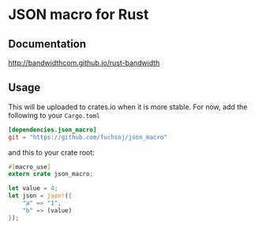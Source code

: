 JSON macro for Rust
====

## Documentation

http://bandwidthcom.github.io/rust-bandwidth

## Usage

This will be uploaded to crates.io when it is more stable.
For now, add the following to your `Cargo.toml`

```toml
[dependencies.json_macro]
git = "https://github.com/fuchsnj/json_macro"
```

and this to your crate root:

```rust
#[macro_use]
extern crate json_macro;
```

```rust
let value = 4;
let json = json!({
	"a" => "1",
	"b" => (value)
});
```
